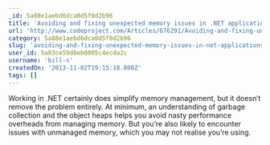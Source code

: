 ```yaml
---
_id: 5a88e1aebd6dca0d5f0d2b96
title: 'Avoiding and fixing unexpected memory issues in .NET applications'
url: 'http://www.codeproject.com/Articles/676291/Avoiding-and-fixing-unexpected-memory-issues-in-NE'
category: 5a88e1aebd6dca0d5f0d2b96
slug: 'avoiding-and-fixing-unexpected-memory-issues-in-net-applications'
user_id: 5a83ce59d6eb0005c4ecda2c
username: 'bill-s'
createdOn: '2013-11-02T19:15:18.000Z'
tags: []
---
```


Working in .NET certainly does simplify memory management, but it doesn’t remove the problem entirely. At minimum, an understanding of garbage collection and the object heaps helps you avoid nasty performance overheads from managing memory. But you’re also likely to encounter issues with unmanaged memory, which you may not realise you’re using.

